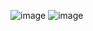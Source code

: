 ![image](https://user-images.githubusercontent.com/79755067/174439505-29422fbb-30d2-4afe-882e-4a5e9f4add22.png)
![image](https://user-images.githubusercontent.com/79755067/174439520-8d549fa8-4d80-4df1-a520-4058afa5b24d.png)



